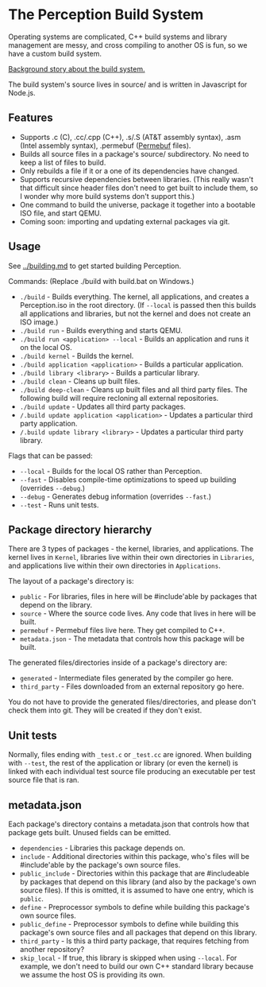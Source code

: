 # The Perception Build System

Operating systems are complicated, C++ build systems and library management are messy, and cross compiling to another OS is fun, so we have a custom build system.

[Background story about the build system.](https://github.com/AndrewAPrice/Perception/blob/master/Ramblings/Build%20system.md)

The build system's source lives in source/ and is written in Javascript for Node.js.

## Features
- Supports .c (C), .cc/.cpp (C++), .s/.S (AT&T assembly syntax), .asm (Intel assembly syntax), .permebuf ([Permebuf](Permebuf.md) files).
- Builds all source files in a package's source/ subdirectory. No need to keep a list of files to build.
- Only rebuilds a file if it or a one of its dependencies have changed.
- Supports recursive dependencies between libraries. (This really wasn't that difficult since header files don't need to get built to include them, so I wonder why more build systems don't support this.)
- One command to build the universe, package it together into a bootable ISO file, and start QEMU.
- Coming soon: importing and updating external packages via git.

## Usage
See [../building.md](../building.md) to get started building Perception.

Commands: (Replace ./build with build.bat on Windows.)

- `./build` - Builds everything. The kernel, all applications, and creates a Perception.iso in the root directory. (If `--local` is passed then this builds all applications and libraries, but not the kernel and does not create an ISO image.)
- `./build run` - Builds everything and starts QEMU.
- `./build run <application> --local` - Builds an application and runs it on the local OS.
- `./build kernel` - Builds the kernel.
- `./build application <application>` - Builds a particular application.
- `./build library <library>` - Builds a particular library.
- `./build clean` - Cleans up built files.
- `./build deep-clean` - Cleans up built files and all third party files. The following build will require recloning all external repositories.
- `./build update` - Updates all third party packages.
- `/.build update application <application>` - Updates a particular third party application.
- `/.build update library <library>` - Updates a particular third party library.

Flags that can be passed:
- `--local` - Builds for the local OS rather than Perception.
- `--fast` - Disables compile-time optimizations to speed up building (overrides `--debug`.)
- `--debug` - Generates debug information (overrides `--fast`.)
- `--test` - Runs unit tests.

## Package directory hierarchy
There are 3 types of packages - the kernel, libraries, and applications. The kernel lives in `Kernel`, libraries live within their own directories in `Libraries`, and applications live within their own directories in `Applications`.

The layout of a package's directory is:

- `public` - For libraries, files in here will be #include'able by packages that depend on the library.
- `source` - Where the source code lives. Any code that lives in here will be built.
- `permebuf` - Permebuf files live here. They get compiled to C++.
- `metadata.json` - The metadata that controls how this package will be built.

The generated files/directories inside of a package's directory are:

- `generated` - Intermediate files generated by the compiler go here.
- `third_party` - Files downloaded from an external repository go here.

You do not have to provide the generated files/directories, and please don't check them into git. They will be created if they don't exist.

## Unit tests
Normally, files ending with `_test.c` or `_test.cc` are ignored.  When building with `--test`, the rest of the application or library (or even the kernel) is linked with each individual test source file producing an executable per test source file that is ran.

## metadata.json
Each package's directory contains a metadata.json that controls how that package gets built. Unused fields can be emitted.

- `dependencies` - Libraries this package depends on.
- `include` - Additional directories within this package, who's files will be #include'able by the package's own source files.
- `public_include` - Directories within this package that are #includeable by packages that depend on this library (and also by the package's own source files). If this is omitted, it is assumed to have one entry, which is `public`.
- `define` - Preprocessor symbols to define while building this package's own source files.
- `public_define` - Preprocessor symbols to define while building this package's own source files and all packages that depend on this library.
- `third_party` - Is this a third party package, that requires fetching from another repository?
- `skip_local` - If true, this library is skipped when using `--local`. For example, we don't need to build our own C++ standard library because we assume the host OS is providing its own.
